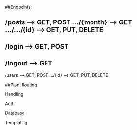 ##Endpoints:


/posts --> GET, POST
.../{month} --> GET
.../.../{id} --> GET, PUT, DELETE
---
/login --> GET, POST
---
/logout --> GET
---
/users --> GET, POST
.../{id} --> GET, PUT, DELETE

##Plan:
Routing

Handling

Auth

Database

Templating

